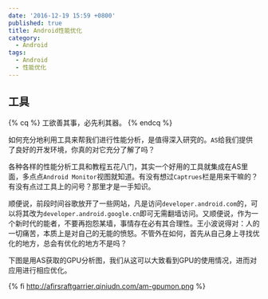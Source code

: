 ```yaml
---
date: '2016-12-19 15:59 +0800'
published: true
title: Android性能优化
category:
  - Android
tags:
  - Android
  - 性能优化
---
```

## 工具

{% cq %} 工欲善其事，必先利其器。 {% endcq %}

如何充分地利用工具来帮我们进行性能分析，是值得深入研究的。`AS`给我们提供了良好的开发环境，你真的对它充分了解了吗？

各种各样的性能分析工具和教程五花八门，其实一个好用的工具就集成在AS里面，多点点`Android Monitor`视图就知道。有没有想过`Captrues`栏是用来干嘛的？有没有点过工具上的问号？那里才是一手知识。

顺便说，前段时间谷歌放开了一些网站，凡是访问`developer.android.com`的，可以将其改为`developer.android.google.cn`即可无需翻墙访问。又顺便说，作为一个新时代的能者，不要再抱怨某墙，事情存在必有其合理性。王小波说得对：人的一切痛苦，本质上是对自己的无能的愤怒。不管外在如何，首先从自己身上寻找优化的地方，总会有优化的地方不是吗？

下图是用AS获取的GPU分析图，我们从这可以大致看到GPU的使用情况，进而对应用进行相应优化。

{% fi http://afirsraftgarrier.qiniudn.com/am-gpumon.png %}